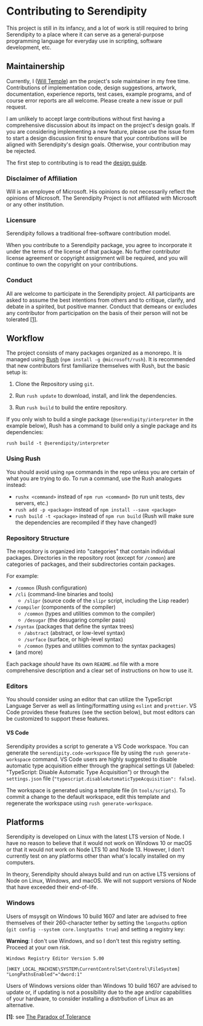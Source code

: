 # Contributing to Serendipity

This project is still in its infancy, and a lot of work is still required to
bring Serendipity to a place where it can serve as a general-purpose
programming language for everyday use in scripting, software development, etc.

## Maintainership

Currently, I ([Will Temple](https://wtemple.info)) am the project's sole
maintainer in my free time. Contributions of implementation code, design
suggestions, artwork, documentation, experience reports, test cases, example
programs, and of course error reports are all welcome. Please create a new
issue or pull request.

I am unlikely to accept large contributions without first having a
comprehensive discussion about its impact on the project's design goals. If you
are considering implementing a new feature, please use the issue form to start
a design discussion first to ensure that your contributions will be aligned
with Serendipity's design goals. Otherwise, your contribution may be rejected.

The first step to contributing is to read the [design guide][design].

### Disclaimer of Affiliation

Will is an employee of Microsoft. His opinions do not necessarily reflect the
opinions of Microsoft. The Serendipity Project is not affiliated with Microsoft
or any other institution.

### Licensure

Serendipity follows a traditional free-software contribution model.

When you contribute to a Serendipity package, you agree to incorporate it under
the terms of the license of that package. No further contributor license
agreement or copyright assignment will be required, and you will continue to
own the copyright on your contributions.

### Conduct

All are welcome to participate in the Serendipity project. All participants
are asked to assume the best intentions from others and to critique, clarify,
and debate in a spirited, but positive manner. Conduct that demeans or excludes
any contributor from participation on the basis of their person will not be
tolerated [[1]](#endnote-1).

## Workflow

The project consists of many packages organized as a monorepo. It is managed
using [Rush][rush] (`npm install -g @microsoft/rush`). It is recommended that
new contributors first familiarize themselves with Rush, but the basic setup
is:

1. Clone the Repository using `git`.

2. Run `rush update` to download, install, and link the dependencies.

3. Run `rush build` to build the entire repository.

If you only wish to build a single package (`@serendipity/interpreter` in the
example below), Rush has a command to build only a single package and its
dependencies:

`rush build -t @serendipity/interpreter`

### Using Rush

You should avoid using `npm` commands in the repo unless you are certain of
what you are trying to do. To run a command, use the Rush analogues instead:

- `rushx <command>` instead of `npm run <command>` (to run unit tests, dev
  servers, etc.)
- `rush add -p <package>` instead of `npm install --save <package>`
- `rush build -t <package>` instead of `npm run build` (Rush will make sure the
  dependencies are recompiled if they have changed!)

### Repository Structure

The repository is organized into "categories" that contain individual packages.
Directories in the repository root (except for `/common`) are categories of
packages, and their subdirectories contain packages.

For example:

- `/common` (Rush configuration)
- `/cli` (command-line binaries and tools)
  - `/slipr` (source code of the `slipr` script, including the Lisp reader)
- `/compiler` (components of the compiler)
  - `/common` (types and utilities common to the compiler)
  - `/desugar` (the desugaring compiler pass)
- `/syntax` (packages that define the syntax trees)
  - `/abstract` (abstract, or low-level syntax)
  - `/surface` (surface, or high-level syntax)
  - `/common` (types and utilities common to the syntax packages)
- (and more)

Each package _should_ have its own `README.md` file with a more comprehensive
description and a clear set of instructions on how to use it.

### Editors

You should consider using an editor that can utilize the TypeScript Language
Server as well as linting/formatting using `eslint` and `prettier`. VS Code
provides these features (see the section below), but most editors can be
customized to support these features.

#### VS Code

Serendipity provides a script to generate a VS Code workspace. You can generate
the `serendipity.code-workspace` file by using the `rush generate-workspace`
command. VS Code users are highly suggested to disable automatic type
acquisition either through the graphical settings UI (labeled: "TypeScript:
Disable Automatic Type Acquisition") or through the `settings.json` file
(`"typescript.disableAutomaticTypeAcquisition": false`).

The workspace is generated using a template file (in `tools/scripts`). To
commit a change to the default workspace, edit this template and regenerate the
workspace using `rush generate-workspace`.

## Platforms

Serendipity is developed on Linux with the latest LTS version of Node. I have
no reason to believe that it would not work on Windows 10 or macOS or that it
would not work on Node LTS 10 and Node 13. However, I don't currently test on
any platforms other than what's locally installed on my computers.

In theory, Serendipity should always build and run on active LTS versions of
Node on Linux, Windows, and macOS. We will not support versions of Node that
have exceeded their end-of-life.

### Windows

Users of msysgit on Windows 10 build 1607 and later are advised to free
themselves of their 260-character tether by setting the `longpaths` option
(`git config --system core.longtpaths true`) and setting a registry key:

__Warning__: I don't use Windows, and so I don't test this registry setting.
Proceed at your own risk.

```reg
Windows Registry Editor Version 5.00

[HKEY_LOCAL_MACHINE\SYSTEM\CurrentControlSet\Control\FileSystem]
"LongPathsEnabled"="dword:1"

```

Users of Windows versions older than Windows 10 build 1607 are advised to
update or, if updating is not a possibility due to the age and/or capabilities
of your hardware, to consider installing a distrbution of Linux as an
alternative.

<a id="endnote-1"></a>
__[1]__: see [The Paradox of Tolerance](https://en.wikipedia.org/wiki/Paradox_of_tolerance)

[design]: https://github.com/willmtemple/serendipity/tree/master/DESIGN.md
[rush]: https://rushjs.io/

